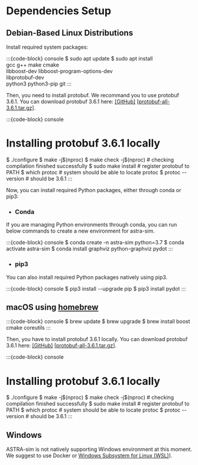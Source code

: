 # Dependencies Setup

## Debian-Based Linux Distributions

Install required system packages:

:::{code-block} console
$ sudo apt update
$ sudo apt install \
  gcc g++ make cmake \
  libboost-dev libboost-program-options-dev \
  libprotobuf-dev \
  python3 python3-pip git
:::

Then, you need to install protobuf. We recommand you to use protobuf 3.6.1. 
You can download protobuf 3.6.1 here: [[GitHub]](https://github.com/protocolbuffers/protobuf/releases/tag/v3.6.1) [[protobuf-all-3.6.1.tar.gz]](https://github.com/protocolbuffers/protobuf/releases/download/v3.6.1/protobuf-all-3.6.1.tar.gz).

:::{code-block} console
# Installing protobuf 3.6.1 locally
$ ./configure
$ make -j$(nproc)
$ make check -j$(nproc)  # checking compilation finished successfully
$ sudo make install  # register protobuf to PATH
$ which protoc  # system should be able to locate protoc
$ protoc --version  # should be 3.6.1
:::

Now, you can install required Python packages, either through conda or pip3:

- ### Conda

If you are managing Python environments through conda, you can run below commands to create a new environment for astra-sim.

:::{code-block} console
$ conda create -n astra-sim python=3.7
$ conda activate astra-sim
$ conda install graphviz python-graphviz pydot
:::

- ### pip3

You can also install required Python packages natively using pip3.

:::{code-block} console
$ pip3 install --upgrade pip
$ pip3 install pydot
:::

## macOS using [homebrew](https://brew.sh/)

:::{code-block} console
$ brew update
$ brew upgrade
$ brew install boost cmake coreutils
:::

Then, you have to install protobuf 3.6.1 locally. You can download protobuf 3.6.1 here: [[GitHub]](https://github.com/protocolbuffers/protobuf/releases/tag/v3.6.1) [[protobuf-all-3.6.1.tar.gz]](https://github.com/protocolbuffers/protobuf/releases/download/v3.6.1/protobuf-all-3.6.1.tar.gz).

:::{code-block} console
# Installing protobuf 3.6.1 locally
$ ./configure
$ make -j$(nproc)
$ make check -j$(nproc)  # checking compilation finished successfully
$ sudo make install  # register protobuf to PATH
$ which protoc  # system should be able to locate protoc
$ protoc --version  # should be 3.6.1
:::

## Windows

ASTRA-sim is not natively supporting Windows environment at this moment. We suggest to use Docker or [Windows Subsystem for Linux (WSL)](https://learn.microsoft.com/en-us/windows/wsl/install)).

